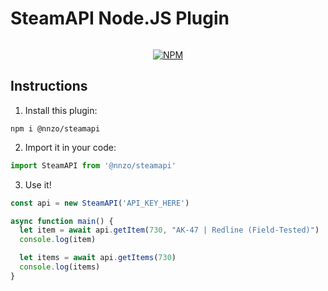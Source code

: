 # SteamAPI Node.JS Plugin

<div align="center">
	<p>
		<a href="https://www.npmjs.com/package/@nnzo/steamapi"><img src="https://nodei.co/npm/@nnzo/steamapi.png?compact=true" alt="" /></a>
	</p>
	<p>
		<a href="https://www.npmjs.com/package/@nnzo/steamapi"><img src="https://img.shields.io/npm/v/@nnzo/steamapi.svg?maxAge=3600" alt="NPM" /></a>
	</p>
</div>

## Instructions

1. Install this plugin:
```
npm i @nnzo/steamapi
```

2. Import it in your code:
```js
import SteamAPI from '@nnzo/steamapi'
```

3. Use it!
```js
const api = new SteamAPI('API_KEY_HERE')

async function main() {
  let item = await api.getItem(730, "AK-47 | Redline (Field-Tested)")
  console.log(item)

  let items = await api.getItems(730)
  console.log(items)
}
```
